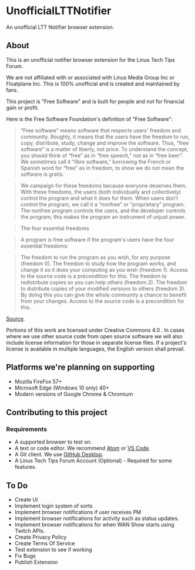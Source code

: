 # UnofficialLTTNotifier
An unofficial LTT Notifier browser extension.

## About
This is an unofficial notifier browser extension for the Linus Tech Tips Forum.

We are not affiliated with or associated with Linus Media Group Inc or Floatplane Inc.
This is 100% unofficial and is created and maintained by fans.

This project is "Free Software" and is built for people and not for financial gain or profit.

Here is the Free Software Foundation's definition of "Free Software":
>  “Free software” means software that respects users' freedom and community.
Roughly, it means that the users have the freedom to run, copy, distribute, study, change and improve the software.
Thus, “free software” is a matter of liberty, not price. To understand the concept, you should think of “free” as in “free speech,”
not as in “free beer”. We sometimes call it “libre software,” borrowing the French or Spanish word for “free” as in freedom,
 to show we do not mean the software is gratis.

> We campaign for these freedoms because everyone deserves them. With these freedoms,
 the users (both individually and collectively) control the program and what it does for them.
  When users don't control the program, we call it a “nonfree” or “proprietary” program.
   The nonfree program controls the users, and the developer controls the program;
    this makes the program an instrument of unjust power.

> The four essential freedoms

> A program is free software if the program's users have the four essential freedoms:

>    The freedom to run the program as you wish, for any purpose (freedom 0).
    The freedom to study how the program works, and change it so it does your computing as you wish (freedom 1). Access to the source code is a precondition for this.
    The freedom to redistribute copies so you can help others (freedom 2).
    The freedom to distribute copies of your modified versions to others (freedom 3). By doing this you can give the whole community a chance to benefit from your changes. Access to the source code is a precondition for this.

[Source](https://www.gnu.org/philosophy/free-sw.html).

Portions of this work are licensed under Creative Commons 4.0 . In cases where we use other source code from open source software we will also include license information for those in separate license files. If a project's license is available in multiple languages, the English version shall prevail.

## Platforms we're planning on supporting
* Mozilla FireFox 57+
* Microsoft Edge (Windows 10 only) 40+
* Modern versions of Google Chrome & Chromium

## Contributing to this project

### Requirements
* A supported browser to test on.
* A text or code editor. We recommend [Atom](https://atom.io) or [VS Code](https://code.visualstudio.com).
* A Git client. We use [GitHub Desktop](https://desktop.github.com).
* A Linus Tech Tips Forum Account (Optional) - Required for some features.

## To Do
* Create UI
* Implement login system of sorts
* Implement browser notifications if user receives PM
* Implement browser notifications for activity such as status updates.
* Implement browser notifications for when WAN Show starts using Twitch APIs.
* Create Privacy Policy
* Create Terms Of Service
* Test extension to see if working
* Fix Bugs
* Publish Extension
